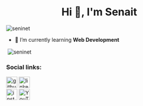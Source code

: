 # <h1 align="center">Hi 👋, I'm Senait</h1>
<!-- <h3 align="center">Student at HackYourFuture Belgium</h3> -->


<p align="left"> <img src="https://komarev.com/ghpvc/?username=seninet&label=Profile%20views&color=0e75b6&style=flat" alt="seninet" /> </p>

- 🌱 I’m currently learning **Web Development**


<p>&nbsp;<img align="center" src="https://github-readme-stats.vercel.app/api?username=seninet&show_icons=true&locale=en" alt="seninet" /></p>

  
### Social links:

[<img src='https://cdn.jsdelivr.net/npm/simple-icons@3.0.1/icons/github.svg' alt='github' height='30'>](https://github.com/Senait-coding/Senait-coding) 
[<img src='https://cdn.jsdelivr.net/npm/simple-icons@3.0.1/icons/linkedin.svg' alt='linkedin' height='30'>](https://www.linkedin.com/in/senait-b-86944277)  
[<img src='https://cdn.jsdelivr.net/npm/simple-icons@3.0.1/icons/instagram.svg' alt='instagram' height='30'>](https://www.instagram.com/yenejojo)
[<img src='https://cdn.jsdelivr.net/npm/simple-icons@3.0.1/icons/youtube.svg' alt='YouTube' height='30'>](https://www.youtube.com/c/YejojoTube)  







